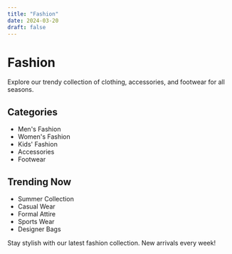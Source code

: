 ```yaml
---
title: "Fashion"
date: 2024-03-20
draft: false
---
```


# Fashion

Explore our trendy collection of clothing, accessories, and footwear for all seasons.

## Categories

- Men's Fashion
- Women's Fashion
- Kids' Fashion
- Accessories
- Footwear

## Trending Now

- Summer Collection
- Casual Wear
- Formal Attire
- Sports Wear
- Designer Bags

Stay stylish with our latest fashion collection. New arrivals every week! 